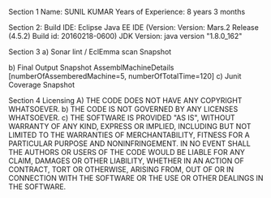 Section 1
	Name: SUNIL KUMAR
	Years of Experience: 8 years 3 months

Section 2: 
	Build IDE: Eclipse Java EE IDE (Version: Version: Mars.2 Release (4.5.2)
Build id: 20160218-0600)
	JDK Version: java version "1.8.0_162"

Section 3 
a)	Sonar lint / EclEmma scan Snapshot 

b)	Final Output Snapshot 
         AssemblMachineDetails [numberOfAssemberedMachine=5, numberOfTotalTime=120]
c)	Junit Coverage Snapshot

Section 4 
Licensing 
A)	THE CODE DOES NOT HAVE ANY COPYRIGHT WHATSOEVER. 
b)	THE CODE IS NOT GOVERNED BY ANY LICENSES WHATSOEVER. 
c)	THE SOFTWARE IS PROVIDED "AS IS", WITHOUT WARRANTY OF ANY KIND, EXPRESS OR IMPLIED, INCLUDING BUT NOT LIMITED TO THE WARRANTIES OF MERCHANTABILITY, FITNESS FOR A PARTICULAR PURPOSE AND NONINFRINGEMENT. IN NO EVENT SHALL THE AUTHORS OR USERS OF THE CODE WOULD BE LIABLE FOR ANY CLAIM, DAMAGES OR OTHER LIABILITY, WHETHER IN AN ACTION OF CONTRACT, TORT OR OTHERWISE, ARISING FROM, OUT OF OR IN CONNECTION WITH THE SOFTWARE OR THE USE OR OTHER DEALINGS IN THE SOFTWARE.
